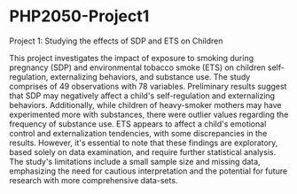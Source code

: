 # PHP2050-Project1
Project 1: Studying the effects of SDP and ETS on Children

This project investigates the impact of exposure to smoking during pregnancy (SDP) and environmental tobacco smoke (ETS) on children self-regulation, externalizing behaviors, and substance use. The study comprises of 49 observations with 78 variables. Preliminary results suggest that SDP may negatively affect a child's self-regulation and externalizing behaviors. Additionally, while children of heavy-smoker mothers may have experimented more with substances, there were outlier values regarding the frequency of substance use. ETS appears to affect a child's emotional control and externalization tendencies, with some discrepancies in the results. However, it's essential to note that these findings are exploratory, based solely on data examination, and require further statistical analysis. The study's limitations include a small sample size and missing data, emphasizing the need for cautious interpretation and the potential for future research with more comprehensive data-sets.